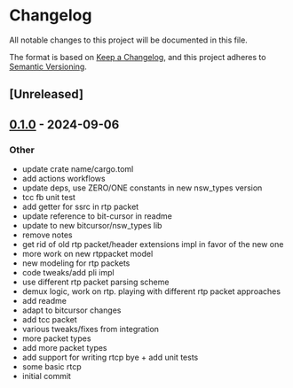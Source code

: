 # Changelog
All notable changes to this project will be documented in this file.

The format is based on [Keep a Changelog](https://keepachangelog.com/en/1.0.0/),
and this project adheres to [Semantic Versioning](https://semver.org/spec/v2.0.0.html).

## [Unreleased]

## [0.1.0](https://github.com/bbaldino/rtp-parse/releases/tag/v0.1.0) - 2024-09-06

### Other
- update crate name/cargo.toml
- add actions workflows
- update deps, use ZERO/ONE constants in new nsw_types version
- tcc fb unit test
- add getter for ssrc in rtp packet
- update reference to bit-cursor in readme
- update to new bitcursor/nsw_types lib
- remove notes
- get rid of old rtp packet/header extensions impl in favor of the new one
- more work on new rtppacket model
- new modeling for rtp packets
- code tweaks/add pli impl
- use different rtp packet parsing scheme
- demux logic, work on rtp.  playing with different rtp packet approaches
- add readme
- adapt to bitcursor changes
- add tcc packet
- various tweaks/fixes from integration
- more packet types
- add more packet types
- add support for writing rtcp bye + add unit tests
- some basic rtcp
- initial commit
